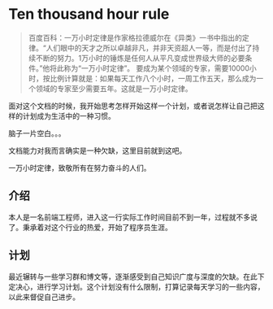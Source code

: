 # Ten thousand hour rule

> 百度百科：一万小时定律是作家格拉德威尔在《异类》一书中指出的定律。“人们眼中的天才之所以卓越非凡，并非天资超人一等，而是付出了持续不断的努力。1万小时的锤炼是任何人从平凡变成世界级大师的必要条件。”他将此称为“一万小时定律”。
要成为某个领域的专家，需要10000小时，按比例计算就是：如果每天工作八个小时，一周工作五天，那么成为一个领域的专家至少需要五年。这就是一万小时定律。

面对这个文档的时候，我开始思考怎样开始这样一个计划，或者说怎样让自己把这样的计划成为生活中的一种习惯。

脑子一片空白。。。

文档能力对我而言确实是一种欠缺，这里目前就到这吧。

一万小时定律，致敬所有在努力奋斗的人们。


## 介绍

本人是一名前端工程师，进入这一行实际工作时间目前不到一年，过程就不多说了。秉承着对这个行业的热爱，开始了程序员生涯。

## 计划

最近辗转与一些学习群和博文等，逐渐感受到自己知识广度与深度的欠缺。在此下定决心，进行学习计划。这个计划没有什么限制，打算记录每天学习的一些内容，以此来督促自己进步。




